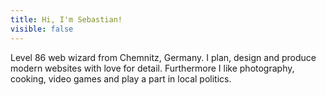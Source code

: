 ```yaml
---
title: Hi, I'm Sebastian!
visible: false
---
```

Level 86 web wizard from Chemnitz, Germany. I plan, design and produce modern websites with love for detail. Furthermore I like photography, cooking, video games and play a part in local politics.